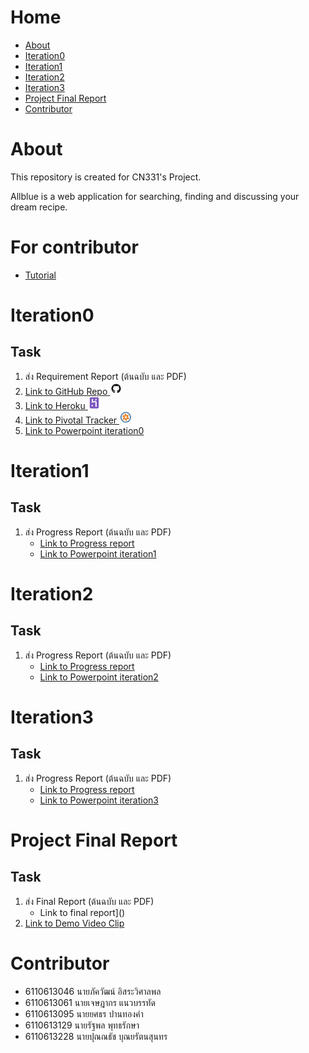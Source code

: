 # Home

- [About](#About)
- [Iteration0](#Iteration0)
- [Iteration1](#Iteration1)
- [Iteration2](#Iteration2)
- [Iteration3](#Iteration3)
- [Project Final Report](#Project-Final-Report)
- [Contributor](#Contributor)

# About

This repository is created for CN331's Project.

Allblue is a web application for searching, finding and discussing your dream recipe.

# For contributor
- [Tutorial](tutorial)

# Iteration0

## Task

1. ส่ง Requirement Report (ต้นฉบับ และ PDF)
2. [Link to GitHub Repo <img src="static/logo/github.png" height="20px">](https://github.com/6110613228/cn331-Project-Allblue)
3. [Link to Heroku <img src="static/logo/heroku.png" height="20px">](https://allblue-cn331.herokuapp.com)
4. [Link to Pivotal Tracker <img src="static/logo/pivotaltracker.png" height="20px">](https://www.pivotaltracker.com/n/projects/2469972)
5. [Link to Powerpoint iteration0](https://drive.google.com/file/d/1ddcPHY-05rYNlvr-QXNDois4Ry2YFs39/view?usp=sharing)

# Iteration1

## Task
1. ส่ง Progress Report (ต้นฉบับ และ PDF)
    - [Link to Progress report](https://drive.google.com/file/d/1SbDRpQRRB24FGDb-1hfh_Tg8hqm6iSpU/view?usp=sharing)
    - [Link to Powerpoint iteration1](https://drive.google.com/file/d/1lxAUGT67Q4Erfz15mJ9dW-JxyH9C57u9/view?usp=sharing)

# Iteration2

## Task

1. ส่ง Progress Report (ต้นฉบับ และ PDF)
    - [Link to Progress report](https://drive.google.com/file/d/1aXq4SoJpTdPhGX6UZtc73h-zOqTdpXP9/view?usp=sharing)
    - [Link to Powerpoint iteration2](https://drive.google.com/file/d/1lfluWLFucrxkRFwXCn0MAgaKsbBAmJgT/view?usp=sharing)

# Iteration3

## Task

1. ส่ง Progress Report (ต้นฉบับ และ PDF)
    - [Link to Progress report]()
    - [Link to Powerpoint iteration3]()

# Project Final Report

## Task

1. ส่ง Final Report (ต้นฉบับ และ PDF)
    - Link to final report]()
2. [Link to Demo Video Clip](https://www.youtube.com/watch?v=FbSZzLmJVpc&feature=youtu.be)

# Contributor
- 6110613046 นายภัควัฒน์ อิสระวิศาลพล
- 6110613061 นายเจษฎากร แนวบรรทัด
- 6110613095 นายยศธร ปานทองคำ
- 6110613129 นายรัฐพล พุทธรักษา
- 6110613228 นายปุณณธัช บุณยรัตนสุนทร

